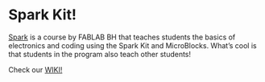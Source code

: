 # Spark Kit!

[Spark](https://fablab.bh/spark/) is a course by FABLAB BH that teaches students the basics of electronics and coding using the Spark Kit and MicroBlocks. What’s cool is that students in the program also teach other students!

Check our [WIKI!](https://github.com/Fatimaxan/Spark_Library/wiki/Spark-Kit!)
